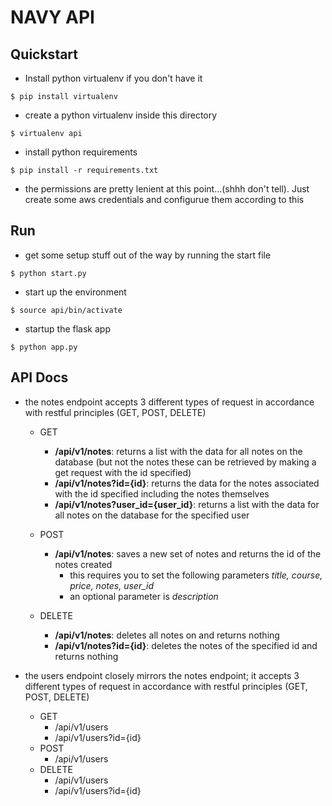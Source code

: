 # NAVY API

## Quickstart
* Install python virtualenv if you don't have it
```
$ pip install virtualenv
```
* create a python virtualenv inside this directory
```
$ virtualenv api
```
* install python requirements
```
$ pip install -r requirements.txt
```
* the permissions are pretty lenient at this point...(shhh don't tell). Just create some aws credentials and configurue them according to this

## Run
* get some setup stuff out of the way by running the start file
```
$ python start.py
```
* start up the environment
```
$ source api/bin/activate
```
* startup the flask app
```
$ python app.py
```

## API Docs
* the notes endpoint accepts 3 different types of request in accordance with restful principles (GET, POST, DELETE)

    * GET
        * **/api/v1/notes**: returns a list with the data for all notes on the database (but not the notes these can be retrieved by making a get request with the id specified)
        * **/api/v1/notes?id={id}**: returns the data for the notes associated with the id specified including the notes themselves
        * **/api/v1/notes?user_id={user_id}**: returns a list with the data for all notes on the database for the specified user

    * POST
        * **/api/v1/notes**: saves a new set of notes and returns the id of the notes created
            * this requires you to set the following parameters *title, course, price, notes, user_id*
            * an optional parameter is *description*

    * DELETE
        * **/api/v1/notes**: deletes all notes on and returns nothing
        * **/api/v1/notes?id={id}**: deletes the notes of the specified id and returns nothing

* the users endpoint closely mirrors the notes endpoint; it accepts 3 different types of request in accordance with restful principles (GET, POST, DELETE)

    * GET
        * /api/v1/users
        * /api/v1/users?id={id}
    * POST
        * /api/v1/users
    * DELETE
        * /api/v1/users
        * /api/v1/users?id={id}
